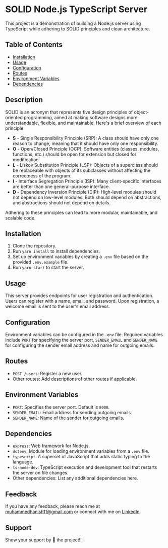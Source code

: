 # SOLID Node.js TypeScript Server

This project is a demonstration of building a Node.js server using TypeScript while adhering to SOLID principles and clean architecture.

## Table of Contents

- [Installation](#installation)
- [Usage](#usage)
- [Configuration](#configuration)
- [Routes](#routes)
- [Environment Variables](#environment-variables)
- [Dependencies](#dependencies)

## Description

SOLID is an acronym that represents five design principles of object-oriented programming, aimed at making software designs more understandable, flexible, and maintainable. Here's a brief overview of each principle:

- **S** - Single Responsibility Principle (SRP): A class should have only one reason to change, meaning that it should have only one responsibility.
- **O** - Open/Closed Principle (OCP): Software entities (classes, modules, functions, etc.) should be open for extension but closed for modification.
- **L** - Liskov Substitution Principle (LSP): Objects of a superclass should be replaceable with objects of its subclasses without affecting the correctness of the program.
- **I** - Interface Segregation Principle (ISP): Many client-specific interfaces are better than one general-purpose interface.
- **D** - Dependency Inversion Principle (DIP): High-level modules should not depend on low-level modules. Both should depend on abstractions, and abstractions should not depend on details.

Adhering to these principles can lead to more modular, maintainable, and scalable code.

## Installation

1. Clone the repository.
2. Run `yarn install` to install dependencies.
3. Set up environment variables by creating a `.env` file based on the provided `.env.example` file.
4. Run `yarn start` to start the server.

## Usage

This server provides endpoints for user registration and authentication. Users can register with a name, email, and password. Upon registration, a welcome email is sent to the user's email address.

## Configuration

Environment variables can be configured in the `.env` file. Required variables include `PORT` for specifying the server port, `SENDER_EMAIL` and `SENDER_NAME` for configuring the sender email address and name for outgoing emails.

## Routes

- `POST /users`: Register a new user.
- Other routes: Add descriptions of other routes if applicable.

## Environment Variables

- `PORT`: Specifies the server port. Default is `8000`.
- `SENDER_EMAIL`: Email address for sending outgoing emails.
- `SENDER_NAME`: Name of the sender for outgoing emails.

## Dependencies

- `express`: Web framework for Node.js.
- `dotenv`: Module for loading environment variables from a `.env` file.
- `typescript`: A superset of JavaScript that adds static typing to the language.
- `ts-node-dev`: TypeScript execution and development tool that restarts the server on file changes.
- Other dependencies: List any additional dependencies here.

## Feedback

If you have any feedback, please reach me at [muhammedhanish11@gmail.com](mailto:muhammedhanish11@gmail.com) or connect with me on [LinkedIn](https://www.linkedin.com/in/muhdhanish/).

## Support

Show your support by 🌟 the project!!
